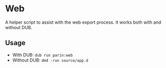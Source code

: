 # Web

A helper script to assist with the web export process.
It works both with and without DUB.

## Usage

* With DUB: `dub run parin:web`
* Without DUB: `dmd -run source/app.d`

